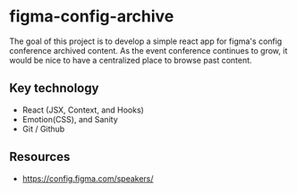 # figma-config-archive

The goal of this project is to develop a simple react app for figma's config conference archived content. As the event conference continues to grow, it would be nice to have a centralized place to browse past content.

## Key technology 

- React (JSX, Context, and Hooks)
- Emotion(CSS), and Sanity
- Git / Github

## Resources

- https://config.figma.com/speakers/
